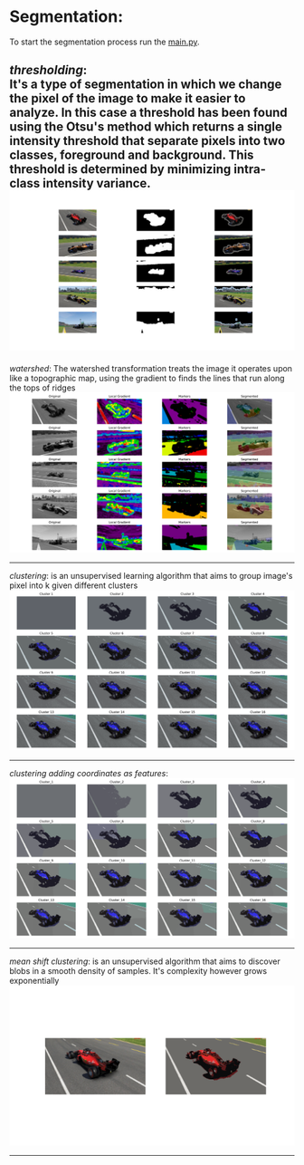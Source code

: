 # Segmentation:

To start the segmentation process run the [main.py](main.py).

_thresholding_: <br>
It's a type of segmentation in which we change the pixel of the image to make it easier to analyze. In
this case a threshold has been found using the Otsu's method which returns a single intensity threshold
that separate pixels into two classes, foreground and background. This threshold is determined by minimizing intra-class
intensity variance. <br>
![thresholding](saved/plot/thresholding_segmentation.svg)
-----

_watershed_: The watershed transformation treats the image it operates upon like a topographic map, using the gradient
to finds the lines that run along the tops of ridges <br> ![watershed](saved/plot/watershed_segmentation.svg)

-----

_clustering_: is an unsupervised learning algorithm that aims to group image's pixel into k given different
clusters <br> ![clustering](saved/plot/clustering.svg)

-----

_clustering adding coordinates as features_:<br> ![clustering](saved/plot/clustering_coords.svg)

-----

_mean shift clustering_: is an unsupervised algorithm that aims to discover blobs in a smooth density of
samples. It's complexity however grows exponentially <br> ![mean shift](saved/plot/mean_shift_segmentation.svg)

-----
